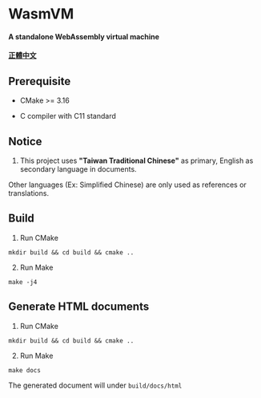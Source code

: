 # WasmVM

#### A standalone WebAssembly virtual machine 

**[正體中文](README.md)**

## Prerequisite

* CMake >= 3.16

* C compiler with C11 standard

## Notice
 
1. This project uses **"Taiwan Traditional Chinese"** as primary, English as secondary language in documents.
  
  Other languages (Ex: Simplified Chinese) are only used as references or translations.

## Build

1. Run CMake

```shell
mkdir build && cd build && cmake ..
```

2. Run Make

```shell
make -j4
```

## Generate HTML documents

1. Run CMake

```shell
mkdir build && cd build && cmake ..
```

2. Run Make

```shell
make docs
```

The generated document will under `build/docs/html`
